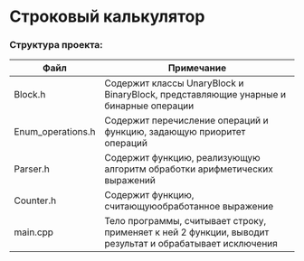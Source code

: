 # Строковый калькулятор

### Структура проекта:
    
Файл | Примечание
---- | ----------
Block.h|Содержит классы UnaryBlock и BinaryBlock, представляющие унарные и бинарные операции
Enum_operations.h|Содержит перечисление операций и функцию, задающую приоритет операций
Parser.h|Содержит функцию, реализующую алгоритм обработки арифметических выражений
Counter.h|Содержит функцию, считающуюобработанное выражение
main.cpp|Тело программы, считывает строку, применяет к ней 2 функции, выводит результат и обрабатывает исключения

